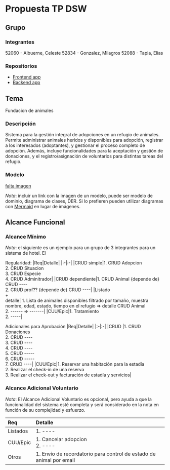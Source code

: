 # Propuesta TP DSW

## Grupo
### Integrantes
52060 - Albuerne, Celeste
52834 - Gonzalez, Milagros
52088 - Tapia, Elias

### Repositorios
* [Frontend app](https://github.com/Tapia647/TP_DSW/tree/main/src/frontend)
* [Backend app](https://github.com/Tapia647/TP_DSW/tree/main/src/backend)

## Tema
Fundacion de animales
### Descripción
Sistema para la gestión integral de adopciones en un refugio de animales.
Permite administrar animales heridos y disponibles para adopción, registrar a los interesados (adoptantes), y gestionar el proceso completo de adopción. Además, incluye funcionalidades para la aceptación y gestión de donaciones, y el registro/asignación de voluntarios para distintas tareas del refugio.

### Modelo
[falta imagen](https://app.diagrams.net/#G1lBC-9nAWmxUkkKFlTxdfDu5I6onGfyOg#%7B%22pageId%22%3A%22C5RBs43oDa-KdzZeNtuy%22%7D)

*Nota*: incluir un link con la imagen de un modelo, puede ser modelo de dominio, diagrama de clases, DER. Si lo prefieren pueden utilizar diagramas con [Mermaid](https://mermaid.js.org) en lugar de imágenes.

## Alcance Funcional 

### Alcance Mínimo

*Nota*: el siguiente es un ejemplo para un grupo de 3 integrantes para un sistema de hotel. El 

Regularidad:
|Req|Detalle|
|:-|:-|
|CRUD simple|1. CRUD Adopcion<br>2. CRUD Situacion<br>3. CRUD Especie<br>4. CRUD Adminitrador|
|CRUD dependiente|1. CRUD Animal {depende de} CRUD ----<br>2. CRUD prof?? {depende de} CRUD ----|
|Listado<br>+<br>detalle| 1. Lista de animales disponibles filtrado por tamaño, muestra nombre, edad, estado, tiempo en el refugio => detalle CRUD Animal<br> 2. ------ => -------|
|CUU/Epic|1. Tratamiento<br>2. -----|


Adicionales para Aprobación
|Req|Detalle|
|:-|:-|
|CRUD |1. CRUD Donaciones<br>2. CRUD ----<br>3. CRUD ----<br>4. CRUD ----<br>5. CRUD -----<br>6. CRUD -----<br>7. CRUD ----|
|CUU/Epic|1. Reservar una habitación para la estadía<br>2. Realizar el check-in de una reserva<br>3. Realizar el check-out y facturación de estadía y servicios|


### Alcance Adicional Voluntario

*Nota*: El Alcance Adicional Voluntario es opcional, pero ayuda a que la funcionalidad del sistema esté completa y será considerado en la nota en función de su complejidad y esfuerzo.

|Req|Detalle|
|:-|:-|
|Listados |1. ----|
|CUU/Epic|1. Cancelar adopcion<br>2. ----|
|Otros|1. Envío de recordatorio para control de estado de animal por email|

